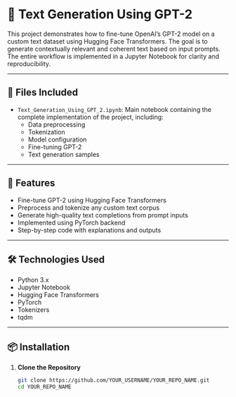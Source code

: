 # 🧠 Text Generation Using GPT-2

This project demonstrates how to fine-tune OpenAI’s GPT-2 model on a custom text dataset using Hugging Face Transformers. The goal is to generate contextually relevant and coherent text based on input prompts. The entire workflow is implemented in a Jupyter Notebook for clarity and reproducibility.

---

## 📂 Files Included

- `Text_Generation_Using_GPT_2.ipynb`: Main notebook containing the complete implementation of the project, including:
  - Data preprocessing
  - Tokenization
  - Model configuration
  - Fine-tuning GPT-2
  - Text generation samples

---

## 🚀 Features

- Fine-tune GPT-2 using Hugging Face Transformers  
- Preprocess and tokenize any custom text corpus  
- Generate high-quality text completions from prompt inputs  
- Implemented using PyTorch backend  
- Step-by-step code with explanations and outputs

---

## 🛠️ Technologies Used

- Python 3.x  
- Jupyter Notebook  
- Hugging Face Transformers  
- PyTorch  
- Tokenizers  
- tqdm  

---

## 📦 Installation

1. **Clone the Repository**
   ```bash
   git clone https://github.com/YOUR_USERNAME/YOUR_REPO_NAME.git
   cd YOUR_REPO_NAME
